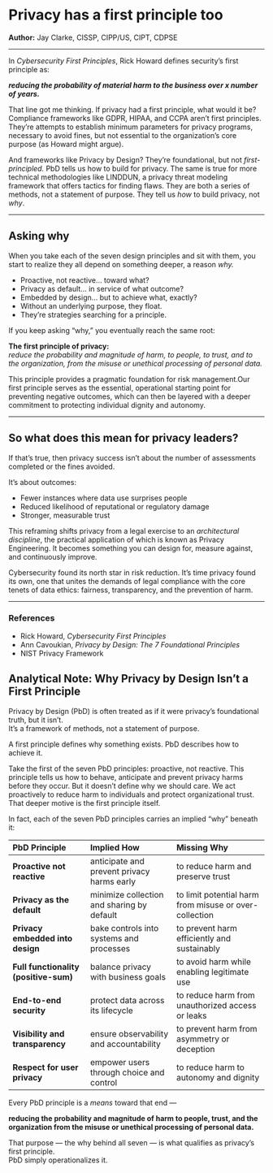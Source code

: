 # **Privacy has a first principle too**

**Author:** Jay Clarke, CISSP, CIPP/US, CIPT, CDPSE

---

In *Cybersecurity First Principles*, Rick Howard defines security’s first principle as:

***reducing the probability of material harm to the business over x number of years.***

That line got me thinking. If privacy had a first principle, what would it be? Compliance frameworks like GDPR, HIPAA, and CCPA aren’t first principles. They’re attempts to establish minimum parameters for privacy programs, necessary to avoid fines, but not essential to the organization’s core purpose (as Howard might argue).

And frameworks like Privacy by Design? They’re foundational, but not *first-principled.* PbD tells us how to build for privacy. The same is true for more technical methodologies like LINDDUN, a privacy threat modeling framework that offers tactics for finding flaws.  They are both a series of methods, not a statement of purpose. They tell us *how* to build privacy, not *why*.

---

## **Asking why**

When you take each of the seven design principles and sit with them, you start to realize they all depend on something deeper, a reason *why.*

* Proactive, not reactive… toward what?  
* Privacy as default… in service of what outcome?  
* Embedded by design… but to achieve what, exactly?  
* Without an underlying purpose, they float.  
* They’re strategies searching for a principle.


If you keep asking “why,” you eventually reach the same root:

**The first principle of privacy:**  
*reduce the probability and magnitude of harm, to people, to trust, and to the organization, from the misuse or unethical processing of personal data.*

This principle provides a pragmatic foundation for risk management.Our first principle serves as the essential, operational starting point for preventing negative outcomes, which can then be layered with a deeper commitment to protecting individual dignity and autonomy.

---

## **So what does this mean for privacy leaders?**

If that’s true, then privacy success isn’t about the number of assessments completed or the fines avoided.

It’s about outcomes:

* Fewer instances where data use surprises people  
* Reduced likelihood of reputational or regulatory damage  
* Stronger, measurable trust

This reframing shifts privacy from a legal exercise to an *architectural discipline*, the practical application of which is known as Privacy Engineering. It becomes something you can design for, measure against, and continuously improve.

Cybersecurity found its north star in risk reduction. It’s time privacy found its own, one that unites the demands of legal compliance with the core tenets of data ethics: fairness, transparency, and the prevention of harm.

---

### **References**

* Rick Howard, *Cybersecurity First Principles*  
* Ann Cavoukian, *Privacy by Design: The 7 Foundational Principles*  
* NIST Privacy Framework

## 

## 

## 

## 

## 

## **Analytical Note: Why Privacy by Design Isn’t a First Principle**

Privacy by Design (PbD) is often treated as if it were privacy’s foundational truth, but it isn’t.  
It’s a framework of methods, not a statement of purpose.

A first principle defines why something exists. PbD describes how to achieve it. 

Take the first of the seven PbD principles: proactive, not reactive. This principle tells us how to behave, anticipate and prevent privacy harms before they occur. But it doesn’t define why we should care. We act proactively to reduce harm to individuals and protect organizational trust. That deeper motive is the first principle itself.

In fact, each of the seven PbD principles carries an implied “why” beneath it:

| PbD Principle | Implied How | Missing Why |
| :---- | :---- | :---- |
| **Proactive not reactive** | anticipate and prevent privacy harms early | to reduce harm and preserve trust |
| **Privacy as the default** | minimize collection and sharing by default | to limit potential harm from misuse or over-collection |
| **Privacy embedded into design** | bake controls into systems and processes | to prevent harm efficiently and sustainably |
| **Full functionality (positive-sum)** | balance privacy with business goals | to avoid harm while enabling legitimate use |
| **End-to-end security** | protect data across its lifecycle | to reduce harm from unauthorized access or leaks |
| **Visibility and transparency** | ensure observability and accountability | to prevent harm from asymmetry or deception |
| **Respect for user privacy** | empower users through choice and control | to reduce harm to autonomy and dignity |

Every PbD principle is a *means* toward that end —

**reducing the probability and magnitude of harm to people, trust, and the organization from the misuse or unethical processing of personal data.**

That purpose — the why behind all seven — is what qualifies as privacy’s first principle.  
PbD simply operationalizes it.

